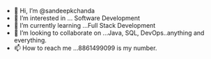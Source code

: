 - 👋 Hi, I’m @sandeepkchanda
- 👀 I’m interested in ... Software Development
- 🌱 I’m currently learning ...Full Stack Development
- 💞️ I’m looking to collaborate on ...Java, SQL, DevOps..anything and everything.
- 📫 How to reach me ...8861499099 is my number.

<!---
sandeepkchanda/sandeepkchanda is a ✨ special ✨ repository because its `README.md` (this file) appears on your GitHub profile.
You can click the Preview link to take a look at your changes.
--->
